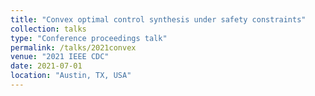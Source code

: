 ```yaml
---
title: "Convex optimal control synthesis under safety constraints"
collection: talks
type: "Conference proceedings talk"
permalink: /talks/2021convex
venue: "2021 IEEE CDC"
date: 2021-07-01
location: "Austin, TX, USA"
---
```

